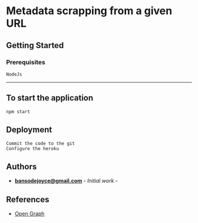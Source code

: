 # Metadata scrapping from a given URL

## Getting Started

### Prerequisites

```
NodeJs
```
---

## To start the application

```
npm start
```
## Deployment

```
Commit the code to the git
Configure the heroku
```

## Authors
* **bansodejoyce@gmail.com** - *Initial work* -

## References

- [Open Graph](https://ogp.me/)

